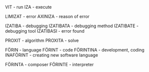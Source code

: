 VIT - run
IZA - execute

LIMIZAT - error
AXINIZA - reason of error

IZATIBA - debugging
IZATIBATA - debugging method
IZATIBATE - debugging tool
IZATIBASI - error found

PROXIT - algorithm
PROXITA - solve

FÖRIN - language
FÖRINT - code
FÖRINTINA - development, coding
INAFÖRINT - creating new software language

FÖRINTA - composer
FÖRINTE - interpreter

